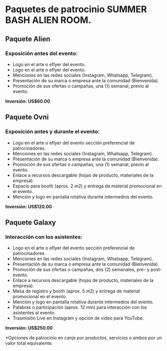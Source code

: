 # Paquetes de patrocinio SUMMER BASH ALIEN ROOM.

## Paquete Alien

### **Exposición antes del evento:**

- Logo en el arte o eflyer del evento.
- Logo en el arte o eflyer del evento.
- Menciones en las redes sociales (Instagram, Whatsapp, Telegram).
- Presentación de su marca o empresa ante la comunidad (Bienvenida).
- Promoción de sus ofertas o campañas, una (1) semanal, previo al evento.

**Inversión: US$60.00**

## Paquete Ovni

### **Exposición antes y durante el evento:**

- Logo en el arte o eflyer del evento sección preferencial de patrocinadores.
- Menciones en las redes sociales (Instagram, Whatsapp, Telegram).
- Presentación de su marca o empresa ante la comunidad (Bienvenida).
- Promoción de sus ofertas o campañas, una (1) semanal, previo al evento.
- Enlace a recursos descargable (hojas de producto, materiales de la empresa).
- Espacio para booth (aprox. 2 m2) y entrega de material promocional en el evento.
- Mención y logo en pantalla rotativa durante intermedios del evento.

**Inversión: US$120.00**

## Paquete Galaxy

### **Interacción con los asistentes:**

- Logo en el arte o eflyer del evento sección preferencial de patrocinadores.
- Menciones en las redes sociales (Instagram, Whatsapp, Telegram).
- Presentación de su marca o empresa ante la comunidad (Bienvenida).
- Promoción de sus ofertas o campañas, dos (2) semanales, pre- y post-evento.
- Enlace a recursos descargable (hojas de producto, materiales de la empresa).
- Mesa de registro y booth (aprox. 5 m2) y entrega de material promocional en el evento.
- Mención y logo en pantalla rotativa durante intermedios del evento.
- Palabras o participación (aprox. 12 min) para interacción con los asistentes al evento.
- Trasmisión Live en Instagram y opción de video para YouTube.

**Inversión: US$250.00**

\*Opciones de patrocinio en canje por productos, servicios o ambos por un valor total equivalente.
